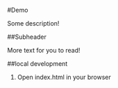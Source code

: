 #Demo


Some description!

##Subheader

More text for you to read!

##local development

1. Open index.html in your browser